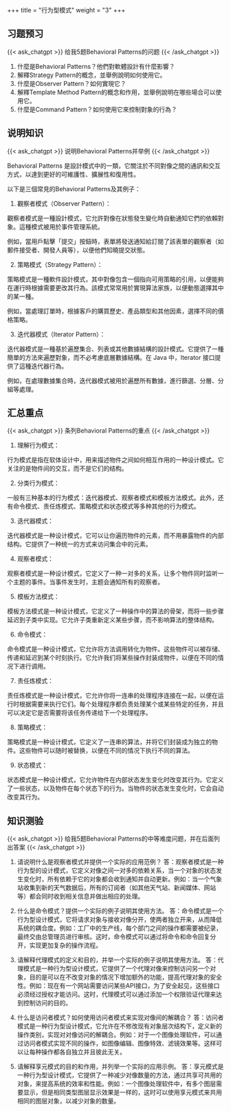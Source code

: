 +++
title = "行为型模式"
weight = "3"
+++
## 习题预习
{{< ask_chatgpt >}}
给我5题Behavioral Patterns的问题
{{< /ask_chatgpt >}}



1. 什麼是Behavioral Patterns？他們對軟體設計有什麼影響？
2. 解釋Strategy Pattern的概念，並舉例說明如何使用它。
3. 什麼是Observer Pattern？如何實現它？
4. 解釋Template Method Pattern的概念和作用，並舉例說明在哪些場合可以使用它。
5. 什麼是Command Pattern？如何使用它來控制對象的行為？   

## 说明知识
{{< ask_chatgpt >}}
说明Behavioral Patterns并举例
{{< /ask_chatgpt >}}



Behavioral Patterns 是設計模式中的一類，它關注於不同對像之間的通訊和交互方式，以達到更好的可維護性、擴展性和復用性。

以下是三個常見的Behavioral Patterns及其例子：

1. 觀察者模式（Observer Pattern）：

觀察者模式是一種設計模式，它允許對像在狀態發生變化時自動通知它們的依賴對象。這種模式被用於事件管理系統。

例如，當用戶點擊「提交」按鈕時，表單將發送通知給訂閱了該表單的觀察者（如郵件接受者、開發人員等），以便他們知曉提交狀態。

2. 策略模式（Strategy Pattern）：

策略模式是一種軟件設計模式，其中對像包含一個指向可用策略的引用，以便能夠在運行時根據需要更改其行為。該模式常常用於實現算法家族，以便動態選擇其中的某一種。

例如，當處理訂單時，根據客戶的購買歷史、產品類型和其他因素，選擇不同的價格策略。

3. 迭代器模式（Iterator Pattern）：

迭代器模式是一種基於遍歷集合、列表或其他數據結構的設計模式。它提供了一種簡單的方法來遍歷對象，而不必考慮底層數據結構。在 Java 中，Iterator 接口提供了這種迭代器行為。

例如，在處理數據集合時，迭代器模式被用於遍歷所有數據，進行篩選、分層、分組等處理。   

## 汇总重点
{{< ask_chatgpt >}}
条列Behavioral Patterns的重点
{{< /ask_chatgpt >}}



1. 理解行为模式：

行为模式是指在软体设计中，用来描述物件之间如何相互作用的一种设计模式。它关注的是物件间的交互，而不是它们的结构。

2. 分类行为模式：

一般有三种基本的行为模式：迭代器模式、观察者模式和模板方法模式。此外，还有命令模式、责任炼模式、策略模式和状态模式等多种其他的行为模式。

3. 迭代器模式：

迭代器模式是一种设计模式，它可以让你遍历物件的元素，而不用暴露物件的内部结构。它提供了一种统一的方式来访问集合中的元素。

4. 观察者模式：

观察者模式是一种设计模式，它定义了一种一对多的关系，让多个物件同时监听一个主题的事件。当事件发生时，主题会通知所有的观察者。

5. 模板方法模式：

模板方法模式是一种设计模式，它定义了一种操作中的算法的骨架，而将一些步骤延迟到子类中实现。它允许子类重新定义某些步骤，而不影响算法的整体结构。

6. 命令模式：

命令模式是一种设计模式，它允许将方法调用转化为物件。这些物件可以被存储、传递和延迟到某个时刻执行。它允许我们将某些操作封装成物件，以便在不同的情况下进行调用。

7. 责任炼模式：

责任炼模式是一种设计模式，它允许你将一连串的处理程序连接在一起，以便在运行时根据需要来执行它们。每个处理程序都负责处理某个或某些特定的任务，并且可以决定它是否需要将该任务传递给下一个处理程序。

8. 策略模式：

策略模式是一种设计模式，它定义了一连串的算法，并将它们封装成为独立的物件。这些物件可以随时被替换，以便在不同的情况下执行不同的算法。

9. 状态模式：

状态模式是一种设计模式，它允许物件在内部状态发生变化时改变其行为。它定义了一些状态，以及物件在每个状态下的行为。当物件的状态发生变化时，它会自动改变其行为。   

## 知识测验
{{< ask_chatgpt >}}
给我5题Behavioral Patterns的中等难度问题，并在后面列出答案
{{< /ask_chatgpt >}}



1. 请说明什么是观察者模式并提供一个实际的应用范例？
答：观察者模式是一种行为型的设计模式，它定义对像之间一对多的依赖关系，当一个对象的状态发生变化时，所有依赖于它的对象都会收到通知并自动更新。例如：当一个气象站收集到新的天气数据后，所有的订阅者（如其他天气站、新闻媒体、网站等）都会同时收到相关信息并做出相应的处理。

2. 什么是命令模式？提供一个实际的例子说明其使用方法。
答：命令模式是一个行为型设计模式，它将请求对象与接收对像分开，使两者独立开来，从而降低系统的耦合度。例如：工厂中的生产线，每个部门之间的操作都需要被纪录，最终交由总管理员进行审核。这时，命令模式可以通过将命令和命令回复分开，实现更加复杂的操作流程。

3. 请解释代理模式的定义和目的，并举一个实际的例子说明其使用方法。
答：代理模式是一种行为型设计模式，它提供了一个代理对像来控制访问另一个对象，目的是可以在不改变对象的情况下增加额外的功能，提高代理对象的安全性。例如：现在有一个网站需要访问某些API接口，为了安全起见，这些接口必须经过授权才能访问。这时，代理模式可以通过添加一个权限验证代理来达到控制访问的目的。

4. 什么是访问者模式？如何使用访问者模式来实现对像间的解耦合？
答：访问者模式是一种行为型设计模式，它允许在不修改现有对象层次结构下，定义新的操作类别，实现对对像访问的解耦合。例如：对于一个图像处理软件，可以通过访问者模式实现不同的操作，如图像编辑、图像特效、滤镜效果等。这样可以让每种操作都各自独立并且彼此无关。

5. 请解释享元模式的目的和作用，并列举一个实际的应用示例。
答：享元模式是一种行为型设计模式，它提供了一种减少对像数量的方法，通过共享可共用的对象，来提高系统的效率和性能。例如：一个图像处理软件中，有多个图层需要显示，但是相同类型图层显示效果是一样的，这时可以使用享元模式来共用相同的图层对象，以减少对象的数量。   

